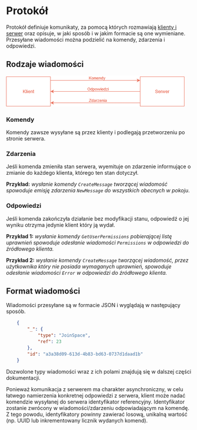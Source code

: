 # Protokół

Protokół definiuje komunikaty, za pomocą których rozmawiają [klienty i serwer](connection.md#połączenie) oraz opisuje, w jaki sposób i w jakim formacie są one wymieniane. Przesyłane wiadomości można podzielić na komendy, zdarzenia i odpowiedzi.

## Rodzaje wiadomości

![Schemat](img/protocol.png)

### Komendy

Komendy zawsze wysyłane są przez klienty i podlegają przetworzeniu po stronie serwera. 

### Zdarzenia

Jeśli komenda zmieniła stan serwera, wyemituje on zdarzenie informujące o zmianie do każdego klienta, którego ten stan dotyczył. 

**Przykład:** *wysłanie komendy `CreateMessage` tworzącej wiadomość spowoduje emisję zdarzenia `NewMessage` do wszystkich obecnych w pokoju*.

### Odpowiedzi

Jeśli komenda zakończyła działanie bez modyfikacji stanu, odpowiedź o jej wyniku otrzyma jedynie klient który ją wydał.

**Przykład 1:** *wysłanie komendy `GetUserPermissions` pobierającej listę uprawnień spowoduje odesłanie wiadomości `Permissions` w odpowiedzi do źródłowego klienta.*

**Przykład 2:** *wysłanie komendy `CreateMessage` tworzącej wiadomość, przez użytkownika który nie posiada wymaganych uprawnień, spowoduje odesłanie wiadomości `Error` w odpowiedzi do źródłowego klienta.*

## Format wiadomości

Wiadomości przesyłane są w formacie JSON i wyglądają w następujący sposób.

```json
    {
	    "_": {
		    "type": "JoinSpace",
		    "ref": 23
	    },
	    "id": "a3a38d09-613d-4b83-bd63-0737d1daad1b"
    }
```

Dozwolone typy wiadomości wraz z ich polami znajdują się w dalszej części dokumentacji.

Ponieważ komunikacja z serwerem ma charakter asynchroniczny, w celu łatwego namierzenia konkretnej odpowiedzi z serwera, klient może nadać komendzie wysyłanej do serwera identyfikator referencyjny. Identyfikator zostanie zwrócony w wiadomości/zdarzeniu odpowiadającym na komendę. Z tego powodu, identyfikatory powinny zawierać losową, unikalną wartość (np. UUID lub inkrementowany licznik wydanych komend).